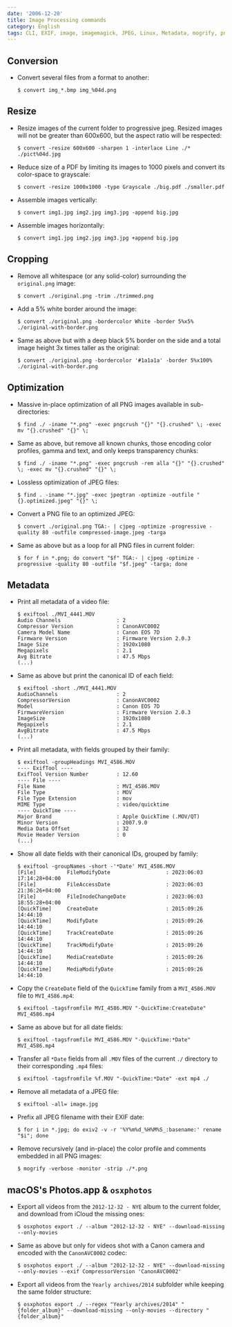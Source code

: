 ```yaml
---
date: '2006-12-20'
title: Image Processing commands
category: English
tags: CLI, EXIF, image, imagemagick, JPEG, Linux, Metadata, mogrify, pngcrush, mozjpeg
---
```


## Conversion

- Convert several files from a format to another:

  ```shell-session
  $ convert img_*.bmp img_%04d.png
  ```

## Resize

- Resize images of the current folder to progressive jpeg. Resized images will not be greater than 600x600, but the aspect ratio will be respected:

  ```shell-session
  $ convert -resize 600x600 -sharpen 1 -interlace Line ./* ./pict%04d.jpg
  ```

- Reduce size of a PDF by limiting its images to 1000 pixels and convert its color-space to grayscale:

  ```shell-session
  $ convert -resize 1000x1000 -type Grayscale ./big.pdf ./smaller.pdf
  ```

- Assemble images vertically:

  ```shell-session
  $ convert img1.jpg img2.jpg img3.jpg -append big.jpg
  ```

- Assemble images horizontally:

  ```shell-session
  $ convert img1.jpg img2.jpg img3.jpg +append big.jpg
  ```

## Cropping

- Remove all whitespace (or any solid-color) surrounding the `original.png` image:

  ```shell-session
  $ convert ./original.png -trim ./trimmed.png
  ```

- Add a 5% white border around the image:

  ```shell-session
  $ convert ./original.png -bordercolor White -border 5%x5% ./original-with-border.png
  ```

- Same as above but with a deep black 5% border on the side and a total image height 3x times taller as the original:

  ```shell-session
  $ convert ./original.png -bordercolor '#1a1a1a' -border 5%x100% ./original-with-border.png
  ```

## Optimization

- Massive in-place optimization of all PNG images available in sub-directories:

  ```shell-session
  $ find ./ -iname "*.png" -exec pngcrush "{}" "{}.crushed" \; -exec mv "{}.crushed" "{}" \;
  ```

- Same as above, but remove all known chunks, those encoding color profiles, gamma and text, and only keeps transparency chunks:

  ```shell-session
  $ find ./ -iname "*.png" -exec pngcrush -rem alla "{}" "{}.crushed" \; -exec mv "{}.crushed" "{}" \;
  ```

- Lossless optimization of JPEG files:

  ```shell-session
  $ find . -iname "*.jpg" -exec jpegtran -optimize -outfile "{}.optimized.jpeg" "{}" \;
  ```

- Convert a PNG file to an optimized JPEG:

  ```shell-session
  $ convert ./original.png TGA:- | cjpeg -optimize -progressive -quality 80 -outfile compressed-image.jpeg -targa
  ```

- Same as above but as a loop for all PNG files in current folder:

  ```shell-session
  $ for f in *.png; do convert "$f" TGA:- | cjpeg -optimize -progressive -quality 80 -outfile "$f.jpeg" -targa; done
  ```

## Metadata

- Print all metadata of a video file:

  ```shell-session
  $ exiftool ./MVI_4441.MOV
  Audio Channels                  : 2
  Compressor Version              : CanonAVC0002
  Camera Model Name               : Canon EOS 7D
  Firmware Version                : Firmware Version 2.0.3
  Image Size                      : 1920x1080
  Megapixels                      : 2.1
  Avg Bitrate                     : 47.5 Mbps
  (...)
  ```

- Same as above but print the canonical ID of each field:

  ```shell-session
  $ exiftool -short ./MVI_4441.MOV
  AudioChannels                   : 2
  CompressorVersion               : CanonAVC0002
  Model                           : Canon EOS 7D
  FirmwareVersion                 : Firmware Version 2.0.3
  ImageSize                       : 1920x1080
  Megapixels                      : 2.1
  AvgBitrate                      : 47.5 Mbps
  (...)
  ```

- Print all metadata, with fields grouped by their family:

  ```shell-session
  $ exiftool -groupHeadings MVI_4586.MOV
  ---- ExifTool ----
  ExifTool Version Number         : 12.60
  ---- File ----
  File Name                       : MVI_4586.MOV
  File Type                       : MOV
  File Type Extension             : mov
  MIME Type                       : video/quicktime
  ---- QuickTime ----
  Major Brand                     : Apple QuickTime (.MOV/QT)
  Minor Version                   : 2007.9.0
  Media Data Offset               : 32
  Movie Header Version            : 0
  (...)
  ```

- Show all date fields with their canonical IDs, grouped by family:

  ```shell-session
  $ exiftool -groupNames -short -'*Date' MVI_4586.MOV
  [File]          FileModifyDate                  : 2023:06:03 17:14:28+04:00
  [File]          FileAccessDate                  : 2023:06:03 21:36:26+04:00
  [File]          FileInodeChangeDate             : 2023:06:03 18:55:28+04:00
  [QuickTime]     CreateDate                      : 2015:09:26 14:44:10
  [QuickTime]     ModifyDate                      : 2015:09:26 14:44:10
  [QuickTime]     TrackCreateDate                 : 2015:09:26 14:44:10
  [QuickTime]     TrackModifyDate                 : 2015:09:26 14:44:10
  [QuickTime]     MediaCreateDate                 : 2015:09:26 14:44:10
  [QuickTime]     MediaModifyDate                 : 2015:09:26 14:44:10
  ```

- Copy the `CreateDate` field of the `QuickTime` family from a `MVI_4586.MOV` file to `MVI_4586.mp4`:

  ```shell-session
  $ exiftool -tagsfromfile MVI_4586.MOV "-QuickTime:CreateDate" MVI_4586.mp4
  ```

- Same as above but for all date fields:

  ```shell-session
  $ exiftool -tagsfromfile MVI_4586.MOV "-QuickTime:*Date" MVI_4586.mp4
  ```

- Transfer all `*Date` fields from all `.MOV` files of the current `./` directory to their corresponding `.mp4` files:

  ```shell-session
  $ exiftool -tagsfromfile %f.MOV "-QuickTime:*Date" -ext mp4 ./
  ```

- Remove all metadata of a JPEG file:

  ```shell-session
  $ exiftool -all= image.jpg
  ```

- Prefix all JPEG filename with their EXIF date:

  ```shell-session
  $ for i in *.jpg; do exiv2 -v -r '%Y%m%d_%H%M%S_:basename:' rename "$i"; done
  ```

- Remove recursively (and in-place) the color profile and comments embedded in all PNG images:

  ```shell-session
  $ mogrify -verbose -monitor -strip ./*.png
  ```

## macOS's Photos.app & `osxphotos`

- Export all videos from the `2012-12-32 - NYE` album to the current folder, and download from iCloud the missing ones:

  ```shell-session
  $ osxphotos export ./ --album "2012-12-32 - NYE" --download-missing --only-movies
  ```

- Same as above but only for videos shot with a Canon camera and encoded with the `CanonAVC0002` codec:

  ```shell-session
  $ osxphotos export ./ --album "2012-12-32 - NYE" --download-missing --only-movies --exif CompressorVersion 'CanonAVC0002'
  ```

- Export all videos from the `Yearly archives/2014` subfolder while keeping the same folder structure:

  ```shell-session
  $ osxphotos export ./ --regex "Yearly archives/2014" "{folder_album}" --download-missing --only-movies --directory "{folder_album}"
  ```
